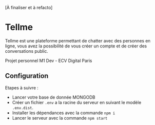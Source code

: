 [À finaliser et à refacto]

# Tellme
Tellme est une plateforme permettant de chatter avec des personnes en ligne, vous avez la possibilité de vous créer un compte et de créer des conversations public.

Projet personnel M1 Dev - ECV Digital Paris
## Configuration

Etapes à suivre :
- Lancer votre base de donnée MONGODB
- Créer un fichier `.env` a la racine du serveur en suivant le modèle `.env.dist`.
- Installer les dépendances avec la commande `npm i`
- Lancer le serveur avec la commande `npm start`
